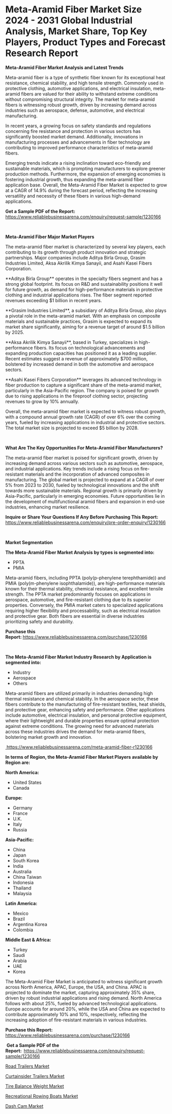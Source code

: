 <p><h1>Meta-Aramid Fiber Market Size 2024 - 2031 Global Industrial Analysis, Market Share, Top Key Players, Product Types and Forecast Research Report</h1></p><p><strong>Meta-Aramid Fiber Market Analysis and Latest Trends</strong></p>
<p><p>Meta-aramid fiber is a type of synthetic fiber known for its exceptional heat resistance, chemical stability, and high tensile strength. Commonly used in protective clothing, automotive applications, and electrical insulation, meta-aramid fibers are valued for their ability to withstand extreme conditions without compromising structural integrity. The market for meta-aramid fibers is witnessing robust growth, driven by increasing demand across industries such as aerospace, defense, automotive, and electrical manufacturing. </p><p>In recent years, a growing focus on safety standards and regulations concerning fire resistance and protection in various sectors has significantly boosted market demand. Additionally, innovations in manufacturing processes and advancements in fiber technology are contributing to improved performance characteristics of meta-aramid fibers. </p><p>Emerging trends indicate a rising inclination toward eco-friendly and sustainable materials, which is prompting manufacturers to explore greener production methods. Furthermore, the expansion of emerging economies is fostering industrial growth, thus expanding the meta-aramid fiber application base. Overall, the Meta-Aramid Fiber Market is expected to grow at a CAGR of 14.9% during the forecast period, reflecting the increasing versatility and necessity of these fibers in various high-demand applications.</p></p>
<p><strong>Get a Sample PDF of the Report:&nbsp;</strong> <a href="https://www.reliablebusinessarena.com/enquiry/request-sample/1230166?utm_campaign=1278&utm_medium=2&utm_source=Github&utm_content=ia&utm_term=15102024&utm_id=meta-aramid-fiber">https://www.reliablebusinessarena.com/enquiry/request-sample/1230166</a></p>
<p>&nbsp;</p>
<p><strong>Meta-Aramid Fiber Major Market Players</strong></p>
<p><p>The meta-aramid fiber market is characterized by several key players, each contributing to its growth through product innovation and strategic partnerships. Major companies include Aditya Birla Group, Grasim Industries Limited, Aksa Akrilik Kimya Sanayii, and Asahi Kasei Fibers Corporation.</p><p>**Aditya Birla Group** operates in the specialty fibers segment and has a strong global footprint. Its focus on R&D and sustainability positions it well for future growth, as demand for high-performance materials in protective clothing and industrial applications rises. The fiber segment reported revenues exceeding $1 billion in recent years.</p><p>**Grasim Industries Limited**, a subsidiary of Aditya Birla Group, also plays a pivotal role in the meta-aramid market. With an emphasis on composite materials and sustainable practices, Grasim is expected to expand its market share significantly, aiming for a revenue target of around $1.5 billion by 2025.</p><p>**Aksa Akrilik Kimya Sanayii**, based in Turkey, specializes in high-performance fibers. Its focus on technological advancements and expanding production capacities has positioned it as a leading supplier. Recent estimates suggest a revenue of approximately $700 million, bolstered by increased demand in both the automotive and aerospace sectors.</p><p>**Asahi Kasei Fibers Corporation** leverages its advanced technology in fiber production to capture a significant share of the meta-aramid market, particularly in the Asia-Pacific region. The company is poised for growth due to rising applications in the fireproof clothing sector, projecting revenues to grow by 10% annually.</p><p>Overall, the meta-aramid fiber market is expected to witness robust growth, with a compound annual growth rate (CAGR) of over 6% over the coming years, fueled by increasing applications in industrial and protective sectors. The total market size is projected to exceed $5 billion by 2028.</p></p>
<p>&nbsp;</p>
<p><strong>What Are The Key Opportunities For Meta-Aramid Fiber Manufacturers?</strong></p>
<p><p>The meta-aramid fiber market is poised for significant growth, driven by increasing demand across various sectors such as automotive, aerospace, and industrial applications. Key trends include a rising focus on fire-resistant materials and the incorporation of advanced composites in manufacturing. The global market is projected to expand at a CAGR of over 5% from 2023 to 2030, fueled by technological innovations and the shift towards more sustainable materials. Regional growth is primarily driven by Asia-Pacific, particularly in emerging economies. Future opportunities lie in the development of multifunctional aramid fibers and expansion in end-use industries, enhancing market resilience.</p></p>
<p><strong>Inquire or Share Your Questions If Any Before Purchasing This Report:</strong> <a href="https://www.reliablebusinessarena.com/enquiry/pre-order-enquiry/1230166?utm_campaign=1278&utm_medium=2&utm_source=Github&utm_content=ia&utm_term=15102024&utm_id=meta-aramid-fiber">https://www.reliablebusinessarena.com/enquiry/pre-order-enquiry/1230166</a></p>
<p>&nbsp;</p>
<p><strong>Market Segmentation</strong></p>
<p><strong>The Meta-Aramid Fiber Market Analysis by types is segmented into:</strong></p>
<p><ul><li>PPTA</li><li>PMIA</li></ul></p>
<p><p>Meta-aramid fibers, including PPTA (poly(p-phenylene terephthamide)) and PMIA (poly(m-phenylene isophthalamide)), are high-performance materials known for their thermal stability, chemical resistance, and excellent tensile strength. The PPTA market predominantly focuses on applications in aerospace, automotive, and fire-resistant clothing due to its superior properties. Conversely, the PMIA market caters to specialized applications requiring higher flexibility and processability, such as electrical insulation and protective gear. Both fibers are essential in diverse industries prioritizing safety and durability.</p></p>
<p><strong>Purchase this Report:&nbsp;</strong><a href="https://www.reliablebusinessarena.com/purchase/1230166?utm_campaign=1278&utm_medium=2&utm_source=Github&utm_content=ia&utm_term=15102024&utm_id=meta-aramid-fiber">https://www.reliablebusinessarena.com/purchase/1230166</a></p>
<p>&nbsp;</p>
<p><strong>The Meta-Aramid Fiber Market Industry Research by Application is segmented into:</strong></p>
<p><ul><li>Industry</li><li>Aerospace</li><li>Others</li></ul></p>
<p><p>Meta-aramid fibers are utilized primarily in industries demanding high thermal resistance and chemical stability. In the aerospace sector, these fibers contribute to the manufacturing of fire-resistant textiles, heat shields, and protective gear, enhancing safety and performance. Other applications include automotive, electrical insulation, and personal protective equipment, where their lightweight and durable properties ensure optimal protection against extreme conditions. The growing need for advanced materials across these industries drives the demand for meta-aramid fibers, bolstering market growth and innovation.</p></p>
<p><a href="https://www.reliablebusinessarena.com/meta-aramid-fiber-r1230166?utm_campaign=1278&utm_medium=2&utm_source=Github&utm_content=ia&utm_term=15102024&utm_id=meta-aramid-fiber">&nbsp;https://www.reliablebusinessarena.com/meta-aramid-fiber-r1230166</a></p>
<p><strong>In terms of Region, the Meta-Aramid Fiber Market Players available by Region are:</strong></p>
<p>
    <p> <strong> North America: </strong>
        <ul>
            <li>United States</li>
            <li>Canada</li>
        </ul>
        </p> 
    <p> <strong> Europe: </strong>
        <ul>
            <li>Germany</li>
            <li>France</li>
            <li>U.K.</li>
            <li>Italy</li>
            <li>Russia</li>
        </ul>
        </p> 
    <p> <strong> Asia-Pacific: </strong>
        <ul>
            <li>China</li>
            <li>Japan</li>
            <li>South Korea</li>
            <li>India</li>
            <li>Australia</li>
            <li>China Taiwan</li>
            <li>Indonesia</li>
            <li>Thailand</li>
            <li>Malaysia</li>
        </ul>
        </p> 
    <p> <strong> Latin America: </strong>
        <ul>
            <li>Mexico</li>
            <li>Brazil</li>
            <li>Argentina Korea</li>
            <li>Colombia</li>
        </ul>
        </p> 
    <p> <strong> Middle East & Africa: </strong>
        <ul>
            <li>Turkey</li>
            <li>Saudi</li>
            <li>Arabia</li>
            <li>UAE</li>
            <li>Korea</li>
        </ul>
    </p>
    </p>
<p><p>The Meta-Aramid Fiber Market is anticipated to witness significant growth across North America, APAC, Europe, the USA, and China. APAC is projected to dominate the market, capturing approximately 35% share, driven by robust industrial applications and rising demand. North America follows with about 25%, fueled by advanced technological applications. Europe accounts for around 20%, while the USA and China are expected to contribute approximately 10% and 10%, respectively, reflecting the increasing adoption of fire-resistant materials in various industries.</p></p>
<p><strong>Purchase this Report: </strong><a href="https://www.reliablebusinessarena.com/purchase/1230166?utm_campaign=1278&utm_medium=2&utm_source=Github&utm_content=ia&utm_term=15102024&utm_id=meta-aramid-fiber">https://www.reliablebusinessarena.com/purchase/1230166</a></p>
<p>&nbsp;<strong>Get a Sample PDF of the Report:&nbsp;&nbsp;</strong><a href="https://www.reliablebusinessarena.com/enquiry/request-sample/1230166?utm_campaign=1278&utm_medium=2&utm_source=Github&utm_content=ia&utm_term=15102024&utm_id=meta-aramid-fiber">https://www.reliablebusinessarena.com/enquiry/request-sample/1230166</a></p>
<p><strong></strong></p>
<p><p><a href="https://www.linkedin.com/pulse/road-trailers-market-size-share-growth-analysis-type-application-ghlnf?utm_campaign=1278&utm_medium=2&utm_source=Github&utm_content=ia&utm_term=15102024&utm_id=meta-aramid-fiber">Road Trailers Market</a></p><p><a href="https://www.linkedin.com/pulse/curtainsider-trailers-market-trends-strategic-insights-gjbbf?utm_campaign=1278&utm_medium=2&utm_source=Github&utm_content=ia&utm_term=15102024&utm_id=meta-aramid-fiber">Curtainsider Trailers Market</a></p><p><a href="https://www.linkedin.com/pulse/surfing-tire-balance-weight-wave-riding-market-currents-2031-f401f?utm_campaign=1278&utm_medium=2&utm_source=Github&utm_content=ia&utm_term=15102024&utm_id=meta-aramid-fiber">Tire Balance Weight Market</a></p><p><a href="https://www.linkedin.com/pulse/evaluating-global-recreational-rowing-boats-market-trends-growth-pblsf?utm_campaign=1278&utm_medium=2&utm_source=Github&utm_content=ia&utm_term=15102024&utm_id=meta-aramid-fiber">Recreational Rowing Boats Market</a></p><p><a href="https://www.linkedin.com/pulse/dash-cam-market-trends-focusing-insight-forecast-analysis-gbgjf?utm_campaign=1278&utm_medium=2&utm_source=Github&utm_content=ia&utm_term=15102024&utm_id=meta-aramid-fiber">Dash Cam Market</a></p></p>